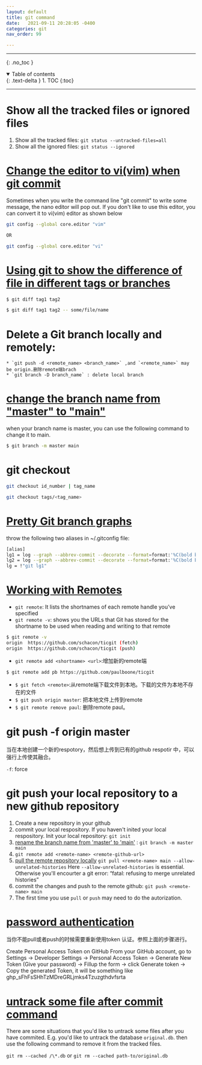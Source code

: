 ```yaml
---
layout: default
title: git command
date:   2021-09-11 20:28:05 -0400
categories: git
nav_order: 99

---
```


---
{: .no_toc }

<details open markdown="block">
  <summary>
    Table of contents
  </summary>
  {: .text-delta }
1. TOC
{:toc}
</details>

---

# Show all the tracked files or ignored files

1. Show all the tracked files: `git status --untracked-files=all`
2. Show all the ignored files: `git status --ignored`

# [Change the editor to vi(vim) when git commit](https://askubuntu.com/questions/1211050/default-editor-for-git-set-to-nano-how)

Sometimes when you write the command line "git commit" to write some message, the nano editor will pop out. If you don't like to use this editor, you can convert it to vi(vim) editor as shown below

```bash
git config --global core.editor "vim"

OR 

git config --global core.editor "vi"
```

# [Using git to show the difference of file in different tags or branches](https://stackoverflow.com/questions/3211809/how-to-compare-two-tags-with-git)

```bash
$ git diff tag1 tag2 

$ git diff tag1 tag2 -- some/file/name

```

# Delete a Git branch locally and remotely:

    * `git push -d <remote_name> <branch_name>` ,and `<remote_name>` may be origin.删除remote端brach
    * `git branch -D branch_name` : delete local branch

# [change the branch name from "master" to "main"](https://www.git-tower.com/learn/git/faq/git-rename-master-to-main)

when your branch name is master, you can use the following command to change it to main.

```bash
$ git branch -m master main
```


# git checkout

```bash
git checkout id_number | tag_name

git checkout tags/<tag_name>

```

# [Pretty Git branch graphs](https://stackoverflow.com/questions/1057564/pretty-git-branch-graphs)
 
throw the following two aliases in ~/.gitconfig file:
 
```bash
[alias]
lg1 = log --graph --abbrev-commit --decorate --format=format:'%C(bold blue)%h%C(reset) - %C(bold green)(%ar)%C(reset) %C(white)%s%C(reset) %C(dim white)- %an%C(reset)%C(bold yellow)%d%C(reset)' --all
lg2 = log --graph --abbrev-commit --decorate --format=format:'%C(bold blue)%h%C(reset) - %C(bold cyan)%aD%C(reset) %C(bold green)(%ar)%C(reset)%C(bold yellow)%d%C(reset)%n''          %C(white)%s%C(reset) %C(dim white)- %an%C(reset)' --all
lg = !"git lg1"
```

# [Working with Remotes](https://git-scm.com/book/en/v2/Git-Basics-Working-with-Remotes)

- `git remote`: It lists the shortnames of each remote handle you’ve specified
- `git remote -v`: shows you the URLs that Git has stored for the shortname to be used when reading and writing to that remote

```bash
$ git remote -v
origin  https://github.com/schacon/ticgit (fetch)
origin  https://github.com/schacon/ticgit (push)
```

- `git remote add <shortname> <url>`:增加新的remote端

```bash
$ git remote add pb https://github.com/paulboone/ticgit
```

- `$ git fetch <remote>`:从remote端下载文件到本地。下载的文件为本地不存在的文件
- `$ git push origin master`: 把本地文件上传到remote
- `$ git remote remove paul`: 删除remote paul。


# git push -f origin master

当在本地创建一个新的respotory，然后想上传到已有的github respotir 中，可以强行上传使其融合。

`-f`: force 

# git push your local repository to a new github repository

1. Create a new repository in your github
2. commit your local respository. If you haven't inited your local respository. Init your local repository: `git init`
4. [rename the branch name from 'master' to 'main'](https://www.git-tower.com/learn/git/faq/git-rename-master-to-main) : `git branch -m master main`
5. `git remote add <remote-name> <remote-github-url>`
6. [pull the remote repository locally](https://www.educative.io/answers/the-fatal-refusing-to-merge-unrelated-histories-git-error) `git pull <remote-name> main --allow-unrelated-histories` Here `--allow-unrelated-histories` is essential. Otherwise you'll encourter a git error: “fatal: refusing to merge unrelated histories”
7. commit the changes and push to the remote github: `git push <remote-name> main`
8. The first time you use `pull` or `push` may need to do the autorization.


# [password authentication](https://stackoverflow.com/questions/68775869/message-support-for-password-authentication-was-removed-please-use-a-personal)

当你不能pull或者push的时候需要重新使用token 认证。参照上面的步骤进行。

Create Personal Access Token on GitHub
From your GitHub account, go to Settings → Developer Settings → Personal Access Token → Generate New Token (Give your password) → Fillup the form → click Generate token → Copy the generated Token, it will be something like ghp_sFhFsSHhTzMDreGRLjmks4Tzuzgthdvfsrta


# [untrack some file after commit command](https://stackoverflow.com/questions/6535362/gitignore-after-commit)

There are some situations that you'd like to untrack some files after you have commited. E.g. you'd like to untrack the database `original.db`. then use the following command to remove it from the tracked files.

`git rm --cached /\*.db` or `git rm --cached path-to/original.db`
